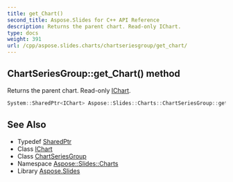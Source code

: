 ```yaml
---
title: get_Chart()
second_title: Aspose.Slides for C++ API Reference
description: Returns the parent chart. Read-only IChart.
type: docs
weight: 391
url: /cpp/aspose.slides.charts/chartseriesgroup/get_chart/
---
```

## ChartSeriesGroup::get_Chart() method


Returns the parent chart. Read-only [IChart](../../ichart/).

```cpp
System::SharedPtr<IChart> Aspose::Slides::Charts::ChartSeriesGroup::get_Chart() override
```

## See Also

* Typedef [SharedPtr](../../system/sharedptr/)
* Class [IChart](../ichart/)
* Class [ChartSeriesGroup](./)
* Namespace [Aspose::Slides::Charts](../)
* Library [Aspose.Slides](../../)